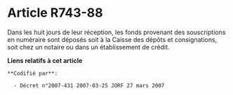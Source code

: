 # Article R743-88

Dans les huit jours de leur réception, les fonds provenant des souscriptions en numéraire sont déposés soit à la Caisse des
dépôts et consignations, soit chez un notaire ou dans un établissement de crédit.

**Liens relatifs à cet article**

	**Codifié par**:

	  - Décret n°2007-431 2007-03-25 JORF 27 mars 2007
